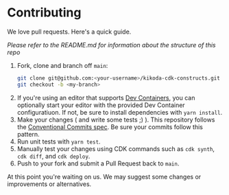 # Contributing

We love pull requests. Here's a quick guide.

_Please refer to the README.md for information about the structure of this repo_

1. Fork, clone and branch off `main`:
    ```bash
    git clone git@github.com:<your-username>/kikoda-cdk-constructs.git
    git checkout -b <my-branch>
    ```
2. If you're using an editor that supports [Dev Containers](https://devcontainers.github.io), you can optionally start your editor with the provided Dev Container configuratiuon. If not, be sure to install dependencies with `yarn install`.
3. Make your changes ( and write some tests ;) ). This repository follows the [Conventional Commits spec](https://www.conventionalcommits.org/en/v1.0.0/). Be sure your commits follow this pattern.
4. Run unit tests with `yarn test`.
5. Manually test your changes using CDK commands such as `cdk synth`, `cdk diff`, and `cdk deploy`.
6. Push to your fork and submit a Pull Request back to `main`.

At this point you're waiting on us. We may suggest some changes or improvements or alternatives.